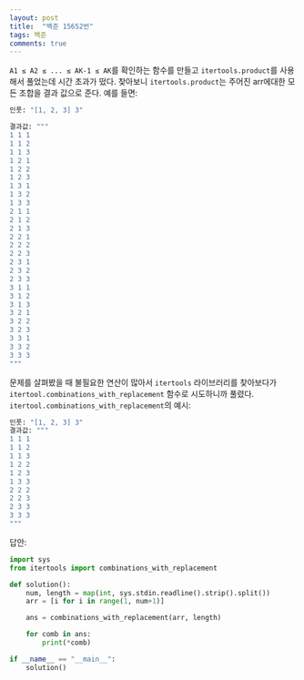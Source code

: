 ```yaml
---
layout: post
title:  "백준 15652번"
tags: 백준
comments: true
---
```


`A1 ≤ A2 ≤ ... ≤ AK-1 ≤ AK`를 확인하는 함수를 만들고 `itertools.product`를 사용해서 풀었는데 시간 초과가 떴다. 찾아보니 `itertools.product`는 주어진 arr에대한 모든 조합을 결과 값으로 준다. 예를 들면:
```python
인풋: "[1, 2, 3] 3"

결과값: """
1 1 1
1 1 2
1 1 3
1 2 1
1 2 2
1 2 3
1 3 1
1 3 2
1 3 3
2 1 1
2 1 2
2 1 3
2 2 1
2 2 2
2 2 3
2 3 1
2 3 2
2 3 3
3 1 1
3 1 2
3 1 3
3 2 1
3 2 2
3 2 3
3 3 1
3 3 2
3 3 3
"""
```

문제를 살펴봤을 때 불필요한 연산이 많아서 `itertools` 라이브러리를 찾아보다가 `itertool.combinations_with_replacement` 함수로 시도하니까 풀렸다. `itertool.combinations_with_replacement`의 예시:
```python
인풋: "[1, 2, 3] 3"
결과값: """
1 1 1
1 1 2
1 1 3
1 2 2
1 2 3
1 3 3
2 2 2
2 2 3
2 3 3
3 3 3
"""
```
답안:

```python
import sys
from itertools import combinations_with_replacement

def solution():
    num, length = map(int, sys.stdin.readline().strip().split())
    arr = [i for i in range(1, num+1)]

    ans = combinations_with_replacement(arr, length)

    for comb in ans:
        print(*comb)

if __name__ == "__main__":
    solution()

```